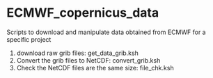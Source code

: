 # ECMWF_copernicus_data
Scripts to download and manipulate data obtained from ECMWF for a specific project

1. download raw grib files: get_data_grib.ksh
2. Convert the grib files to NetCDF: convert_grib.ksh
3. Check the NetCDF files are the same size: file_chk.ksh
